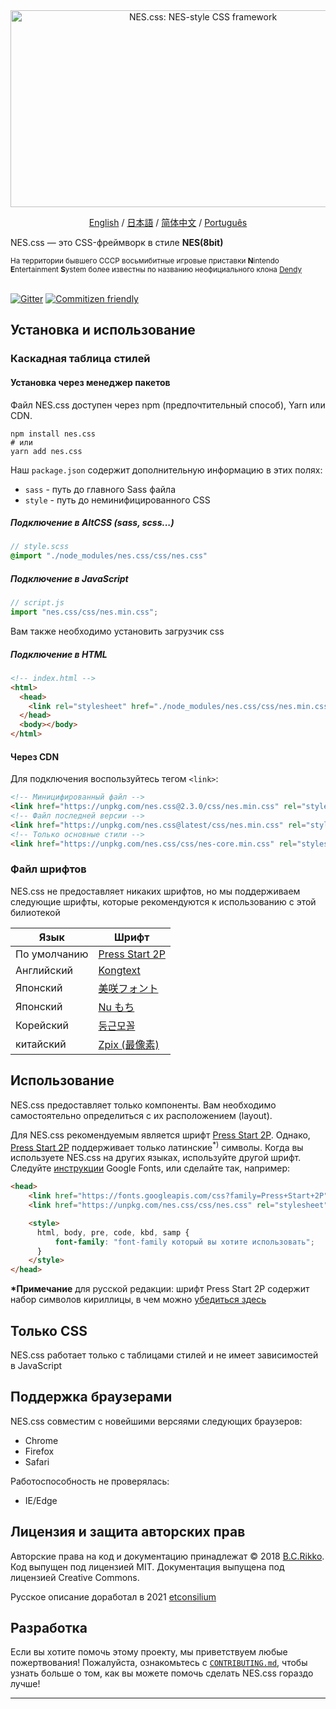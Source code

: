 <div align="center">
  <a href="https://nostalgic-css.github.io/NES.css/" target="_blank"><img src="https://user-images.githubusercontent.com/5305599/49061716-da649680-f254-11e8-9a89-d95a7407ec6a.png" alt="NES.css: NES-style  CSS framework" style="max-width: 100%;" width="600" height="315"></a>

  <a href="README.md">English</a> / <a href=".github/README-jp.md">日本語</a> / <a href="README-zh-CN.md">简体中文</a> / <a href=".github/README-pt-BR.md">Português</a>
</div>

NES.css &mdash; это CSS-фреймворк в стиле **NES(8bit)**
<div><sup>На территории бывшего СССР восьмибитные игровые приставки <b>N</b>intendo <b>E</b>ntertainment <b>S</b>ystem более известны по названию неофициального клона <a href="https://ru.wikipedia.org/wiki/Dendy">Dendy</a></sup></div><div>&nbsp;</div>


[![Gitter][gitter-badge]][gitter] [![Commitizen friendly][commitizen-badge]][commitizen]

## Установка и использование

### Каскадная таблица стилей

#### Установка через менеджер пакетов

Файл NES.css доступен через npm (предпочтительный способ), Yarn или CDN.

```shell
npm install nes.css
# или
yarn add nes.css
```

Наш `package.json` содержит дополнительную информацию в этих полях:
* `sass` - путь до главного Sass файла
* `style` - путь до неминифицированного CSS

##### Подключение в AltCSS (sass, scss...)

```scss
// style.scss
@import "./node_modules/nes.css/css/nes.css"
```

##### Подключение в JavaScript

```js
// script.js
import "nes.css/css/nes.min.css";
```
Вам также необходимо установить загрузчик css

##### Подключение в HTML
```html
<!-- index.html -->
<html>
  <head>
    <link rel="stylesheet" href="./node_modules/nes.css/css/nes.min.css">
  </head>
  <body></body>
</html>
```

#### Через CDN

Для подключения воспользуйтесь тегом `<link>`:

```html
<!-- Миницифированный файл -->
<link href="https://unpkg.com/nes.css@2.3.0/css/nes.min.css" rel="stylesheet" />
<!-- Файл последней версии -->
<link href="https://unpkg.com/nes.css@latest/css/nes.min.css" rel="stylesheet" />
<!-- Только основные стили -->
<link href="https://unpkg.com/nes.css/css/nes-core.min.css" rel="stylesheet" />
```

### Файл шрифтов

NES.css не предоставляет никаких шрифтов, но мы поддерживаем следующие шрифты, которые рекомендуются к использованию с этой билиотекой

| Язык         | Шрифт                                                              |
| ------------ | ------------------------------------------------------------------ |
| По умолчанию | [Press Start 2P](https://fonts.google.com/specimen/Press+Start+2P) |
| Английский   | [Kongtext](https://www.dafont.com/kongtext.font)                   |
| Японский     | [美咲フォント](http://littlelimit.net/misaki.htm)                   |
| Японский     | [Nu もち](http://kokagem.sakura.ne.jp/font/mochi/)                 |
| Корейский    | [둥근모꼴](http://cactus.tistory.com/193)                           |
| китайский    | [Zpix (最像素)](https://github.com/SolidZORO/zpix-pixel-font)       |

## Использование

NES.css предоставляет только компоненты. Вам необходимо самостоятельно определиться с их расположением (layout).

Для NES.css рекомендуемым является шрифт [Press Start 2P][press-start-2p-font]. Однако, [Press Start 2P][press-start-2p-font] поддерживает только латинские<sup>*)</sup> символы. Когда вы используете NES.css на других языках, используйте другой шрифт. Cледуйте [инструкции][google-fonts-guide] Google Fonts, или сделайте так, например:

```html
<head>
    <link href="https://fonts.googleapis.com/css?family=Press+Start+2P" rel="stylesheet">
    <link href="https://unpkg.com/nes.css/css/nes.css" rel="stylesheet" />

    <style>
      html, body, pre, code, kbd, samp {
          font-family: "font-family который вы хотите использовать";
      }
    </style>
</head>
```
**\*Примечание** для русской редакции: шрифт Press Start 2P содержит набор символов кириллицы, в чем можно [убедиться здесь](https://fonts.google.com/specimen/Press+Start+2P?preview.text_type=custom&preview.text=%D0%A1%D1%8A%D0%B5%D1%88%D1%8C%20%D0%B6%D0%B5%20%D0%B5%D1%89%D1%91%20%D1%8D%D1%82%D0%B8%D1%85%20%D0%BC%D1%8F%D0%B3%D0%BA%D0%B8%D1%85%20%D1%84%D1%80%D0%B0%D0%BD%D1%86%D1%83%D0%B7%D1%81%D0%BA%D0%B8%D1%85%20%D0%B1%D1%83%D0%BB%D0%BE%D0%BA%20%D0%B4%D0%B0%20%D0%B2%D1%8B%D0%BF%D0%B5%D0%B9%20%D1%87%D0%B0%D1%8E!#standard-styles)



## Только CSS

NES.css работает только с таблицами стилей и не имеет зависимостей в JavaScript

## Поддержка браузерами

NES.css совместим с новейшими версяями следующих браузеров:
* Chrome
* Firefox
* Safari

Работоспособность не проверялась:
* IE/Edge

## Лицензия и защита авторских прав

Авторские права на код и документацию принадлежат &copy; 2018 [B.C.Rikko](https://github.com/BcRikko). Код выпущен под лицензией MIT. Документация выпущена под лицензией Creative Commons.

Русское описание доработал в 2021 [etconsilium](https://github.com/etconsilium)


## Разработка

Если вы хотите помочь этому проекту, мы приветствуем любые пожертвования! Пожалуйста, ознакомьтесь с [`CONTRIBUTING.md`][contributing-document], чтобы узнать больше о том, как вы можете помочь сделать NES.css гораздо лучше! 

---

[commitizen]: http://commitizen.github.io/cz-cli/
[commitizen-badge]: https://img.shields.io/badge/commitizen-friendly-brightgreen.svg
[contributing-document]: ./CONTRIBUTING-es.md
[gitter]: https://gitter.im/nostalgic-css/Lobby
[gitter-badge]: https://img.shields.io/gitter/room/nostalgic-css/Lobby.svg
[google-fonts-guide]: https://developers.google.com/fonts/docs/getting_started
[press-start-2p-font]: https://fonts.google.com/specimen/Press+Start+2P?selection.family=Press+Start+2P
